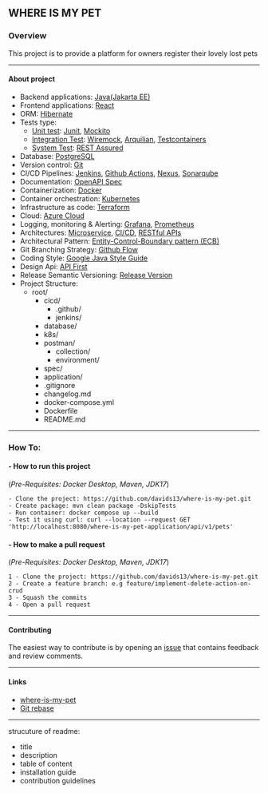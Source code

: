 ## WHERE IS MY PET

### Overview
This project is to provide a platform for owners register their lovely lost pets

---
#### About project
- Backend applications: [Java(Jakarta EE)](https://jakarta.ee/specifications/)
- Frontend applications: [React](https://reactjs.org/docs/getting-started.html)
- ORM: [Hibernate](https://hibernate.org/orm/documentation/6.1/)
- Tests type: 
  - [Unit test](https://www.atlassian.com/continuous-delivery/software-testing/types-of-software-testing): [Junit](https://junit.org/junit5/docs/current/user-guide/), [Mockito](https://javadoc.io/doc/org.mockito/mockito-core/latest/org/mockito/Mockito.html)
  - [Integration Test](https://www.atlassian.com/continuous-delivery/software-testing/types-of-software-testing): [Wiremock](https://wiremock.org/docs/), [Arquilian](https://arquillian.org/docs/), [Testcontainers](https://www.testcontainers.org/)
  - [System Test](https://www.atlassian.com/continuous-delivery/software-testing/types-of-software-testing): [REST Assured](https://github.com/rest-assured/rest-assured/wiki/Usage)
- Database: [PostgreSQL](https://www.postgresql.org/docs/)
- Version control: [Git](https://git-scm.com/docs)
- CI/CD Pipelines: [Jenkins](https://www.jenkins.io/doc/), [Github Actions](https://docs.github.com/en/actions), [Nexus](https://help.sonatype.com/repomanager3), [Sonarqube](https://docs.sonarqube.org/latest/)
- Documentation: [OpenAPI Spec](https://swagger.io/specification/)
- Containerization: [Docker](https://docs.docker.com/)
- Container orchestration: [Kubernetes](https://kubernetes.io/docs/home/)
- Infrastructure as code: [Terraform](https://developer.hashicorp.com/terraform/docs)
- Cloud: [Azure Cloud](https://learn.microsoft.com/en-us/azure/)
- Logging, monitoring & Alerting: [Grafana](https://grafana.com/docs/grafana/latest/getting-started/build-first-dashboard/), [Prometheus](https://prometheus.io/docs/prometheus/latest/getting_started/)
- Architectures: [Microservice](https://microservices.io/patterns/microservices.html), [CI/CD](https://semaphoreci.com/blog/cicd-pipeline), [RESTful APIs](https://www.redhat.com/en/topics/api/what-is-a-rest-api)
- Architectural Pattern: [Entity-Control-Boundary pattern (ECB)](https://en.wikipedia.org/wiki/Entity-control-boundary)
- Git Branching Strategy: [Github Flow](https://medium.com/@anshita.bhasin/different-branching-strategies-a4988b24b9b5)
- Coding Style: [Google Java Style Guide](https://google.github.io/styleguide/javaguide.html)
- Design Api: [API First](https://github.com/OAI/OpenAPI-Specification/blob/main/versions/3.0.2.md#oasObject)
- Release Semantic Versioning: [Release Version](https://semver.org/spec/v2.0.0.html)
- Project Structure:
  - root/
    - cicd/
      - .github/
      - jenkins/
    - database/
    - k8s/
    - postman/
      - collection/
      - environment/
    - spec/
    - application/
    - .gitignore
    - changelog.md
    - docker-compose.yml
    - Dockerfile
    - README.md

---
### How To:
#### - How to run this project
(<i>Pre-Requisites: Docker Desktop, Maven, JDK17</i>)

    - Clone the project: https://github.com/davids13/where-is-my-pet.git
    - Create package: mvn clean package -DskipTests
    - Run container: docker compose up --build
    - Test it using curl: curl --location --request GET 'http://localhost:8080/where-is-my-pet-application/api/v1/pets'

#### - How to make a pull request
(<i>Pre-Requisites: Docker Desktop, Maven, JDK17</i>)

    1 - Clone the project: https://github.com/davids13/where-is-my-pet.git
    2 - Create a feature branch: e.g feature/implement-delete-action-on-crud
    3 - Squash the commits
    4 - Open a pull request

---
#### Contributing
The easiest way to contribute is by opening an [issue](https://github.com/davids13/where-is-my-pet/issues) that contains
feedback and review comments.

---
#### Links
- [where-is-my-pet](https://github.com/davids13/where-is-my-pet.git)
- [Git rebase](https://git-scm.com/docs/git-rebase)

---
strucuture of readme:
- title
- description
- table of content
- installation guide
- contribution guidelines
